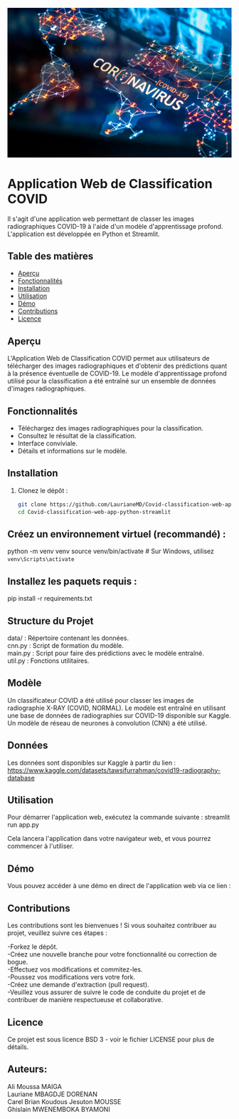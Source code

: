 ![COVID](image.png)
# Application Web de Classification COVID

Il s'agit d'une application web permettant de classer les images radiographiques COVID-19 à l'aide d'un modèle d'apprentissage profond. L'application est développée en Python et Streamlit.

## Table des matières

- [Aperçu](#apercu)
- [Fonctionnalités](#fonctionnalites)
- [Installation](#installation)
- [Utilisation](#utilisation)
- [Démo](#demo)
- [Contributions](#contributions)
- [Licence](#licence)

## Aperçu

L'Application Web de Classification COVID permet aux utilisateurs de télécharger des images radiographiques et d'obtenir des prédictions quant à la présence éventuelle de COVID-19. Le modèle d'apprentissage profond utilisé pour la classification a été entraîné sur un ensemble de données d'images radiographiques.

## Fonctionnalités

- Téléchargez des images radiographiques pour la classification.
- Consultez le résultat de la classification.
- Interface conviviale.
- Détails et informations sur le modèle.

## Installation

1. Clonez le dépôt :

   ```bash
   git clone https://github.com/LaurianeMD/Covid-classification-web-app-python-streamlit.git
   cd Covid-classification-web-app-python-streamlit


## Créez un environnement virtuel (recommandé) :
python -m venv venv
source venv/bin/activate  # Sur Windows, utilisez `venv\Scripts\activate`

## Installez les paquets requis :
pip install -r requirements.txt

## Structure du Projet
data/ : Répertoire contenant les données.<br>
cnn.py : Script de formation du modèle.<br>
main.py : Script pour faire des prédictions avec le modèle entraîné.<br>
util.py : Fonctions utilitaires.<br>

## Modèle
Un classificateur COVID a été utilisé pour classer les images de radiographie X-RAY (COVID, NORMAL). Le modèle est entraîné en utilisant une base de données de radiographies sur COVID-19 disponible sur Kaggle. Un modèle de réseau de neurones à convolution (CNN) a été utilisé.

## Données
Les données sont disponibles sur Kaggle à partir du lien : https://www.kaggle.com/datasets/tawsifurrahman/covid19-radiography-database

## Utilisation
Pour démarrer l'application web, exécutez la commande suivante :
streamlit run app.py

Cela lancera l'application dans votre navigateur web, et vous pourrez commencer à l'utiliser.

## Démo
Vous pouvez accéder à une démo en direct de l'application web via ce lien :

## Contributions
Les contributions sont les bienvenues ! Si vous souhaitez contribuer au projet, veuillez suivre ces étapes :

-Forkez le dépôt.<br>
-Créez une nouvelle branche pour votre fonctionnalité ou correction de bogue.<br>
-Effectuez vos modifications et commitez-les.<br>
-Poussez vos modifications vers votre fork.<br>
-Créez une demande d'extraction (pull request).<br>
-Veuillez vous assurer de suivre le code de conduite du projet et de contribuer de manière respectueuse et collaborative.<br>

## Licence
Ce projet est sous licence BSD 3 - voir le fichier LICENSE pour plus de détails.


## Auteurs: 
Ali Moussa MAIGA<br>
Lauriane MBAGDJE DORENAN<br>
Carel Brian Koudous Jesuton	MOUSSE<br>
Ghislain MWENEMBOKA BYAMONI<br>




